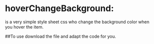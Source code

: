 # hoverChangeBackground: 
is a very simple style sheet css who change the background
color when you hover the item.

##To use
download the file and adapt the code for you.